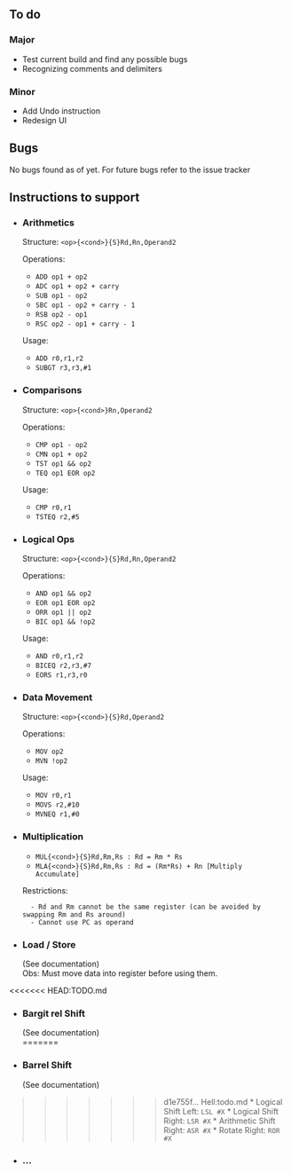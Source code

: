 ## To do
### Major
- Test current build and find any possible bugs
- Recognizing comments and delimiters  

### Minor
- Add Undo instruction
- Redesign UI

## Bugs
No bugs found as of yet. For future bugs refer to the issue tracker

## Instructions to support
- ### Arithmetics  
    Structure: `<op>{<cond>}{S}Rd,Rn,Operand2`  
    
    Operations:  
    * `ADD op1 + op2`
    * `ADC op1 + op2 + carry`
    * `SUB op1 - op2`
    * `SBC op1 - op2 + carry - 1`
    * `RSB op2 - op1`
    * `RSC op2 - op1 + carry - 1`  
    
    Usage:  
    * `ADD r0,r1,r2`
    * `SUBGT r3,r3,#1` 

- ### Comparisons  
    Structure: `<op>{<cond>}Rn,Operand2`  
    
    Operations:
    * `CMP op1 - op2`
    * `CMN op1 + op2`
    * `TST op1 && op2`
    * `TEQ op1 EOR op2` 
     
    Usage:
    - `CMP r0,r1`
    - `TSTEQ r2,#5`

 
- ### Logical Ops  
    Structure:  `<op>{<cond>}{S}Rd,Rn,Operand2`  
    
    Operations:
    * `AND op1 && op2`
    * `EOR op1 EOR op2`
    * `ORR op1 || op2`
    * `BIC op1 && !op2`  

    Usage:
    - `AND r0,r1,r2`
    - `BICEQ r2,r3,#7`
    - `EORS r1,r3,r0`  


- ### Data Movement  
     Structure: `<op>{<cond>}{S}Rd,Operand2`  
     
     Operations:
     * `MOV op2`
     * `MVN !op2`  
     
     Usage:
     - `MOV r0,r1`
     - `MOVS r2,#10`
     - `MVNEQ r1,#0`  

- ### Multiplication  
    * `MUL{<cond>}{S}Rd,Rm,Rs : Rd = Rm * Rs`
    * `MLA{<cond>}{S}Rd,Rm,Rs : Rd = (Rm*Rs) + Rn [Multiply Accumulate]`

    Restrictions:

        - Rd and Rm cannot be the same register (can be avoided by swapping Rm and Rs around)
        - Cannot use PC as operand

- ### Load / Store  
    (See documentation)  
    Obs: Must move data into register before using them.
    
<<<<<<< HEAD:TODO.md
- ### Bargit rel Shift
    (See documentation)  
=======
- ### Barrel Shift
    (See documentation)
    
>>>>>>> d1e755f... Hell:todo.md
    * Logical Shift Left: `LSL #X`
    * Logical Shift Right: `LSR #X`
    * Arithmetic Shift Right: `ASR #X`
    * Rotate Right: `ROR #X`
    
- ### ...
